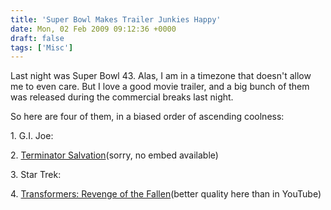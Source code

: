 ```yaml
---
title: 'Super Bowl Makes Trailer Junkies Happy'
date: Mon, 02 Feb 2009 09:12:36 +0000
draft: false
tags: ['Misc']
---
```


Last night was Super Bowl 43. Alas, I am in a timezone that doesn't allow me to even care. But I love a good movie trailer, and a big bunch of them was released during the commercial breaks last night.

So here are four of them, in a biased order of ascending coolness:

1\. G.I. Joe:  
  

  
  
2\. [Terminator Salvation](http://www.youtube.com/watch?v=fmdJgP8Ld6o)(sorry, no embed available)

  
3\. Star Trek:  
  

  
  

4\. [Transformers: Revenge of the Fallen](http://www.transformersmovie.com/)(better quality here than in YouTube)